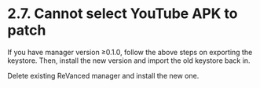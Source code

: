 # 2.7. Cannot select YouTube APK to patch

If you have manager version ≥0.1.0, follow the above steps on exporting the keystore. Then, install the new version and import the old keystore back in.

Delete existing ReVanced manager and install the new one.
